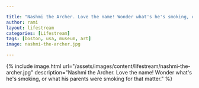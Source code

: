 ```yaml
---

title: "Nashmi the Archer. Love the name! Wonder what's he's smoking, or what 	his parents were smoking for that matter."
author: rami
layout: lifestream 
categories: [Lifestream]
tags: [boston, usa, museum, art]
image: nashmi-the-archer.jpg

---
```


{% include image.html url="/assets/images/content/lifestream/nashmi-the-archer.jpg" description="Nashmi the Archer. Love the name! Wonder what's he's smoking, or what 	his parents were smoking for that matter." %}
